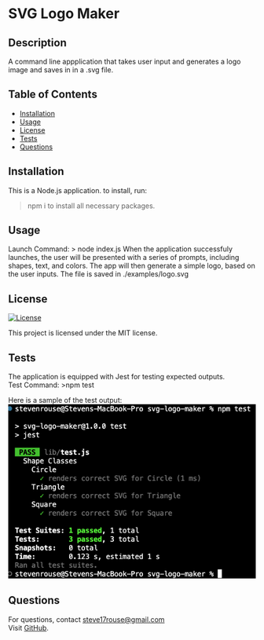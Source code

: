 # SVG Logo Maker

## Description
A command line appplication that takes user input and generates a logo image and saves in in a .svg file.

## Table of Contents
- [Installation](#installation)
- [Usage](#usage)
- [License](#license)
- [Tests](#tests)
- [Questions](#questions)

## Installation
This is a Node.js application. to install, run:  
>npm i  to install all necessary packages.

## Usage
Launch Command: > node index.js
When the application successfuly launches, the user will be presented with a series of prompts, including shapes, text, and colors. The app will then generate a simple logo, based on the user inputs.  The file is saved in ./examples/logo.svg

## License
[![License](https://img.shields.io/badge/License-MIT-blue.svg)](LICENSE)

This project is licensed under the MIT license.

## Tests
The application is equipped with Jest for testing expected outputs.  
Test Command: >npm test  

Here is a sample of the test output:  
![alt text](image.png)


## Questions
For questions, contact steve17rouse@gmail.com  
Visit [GitHub](https://github.com/stever001).